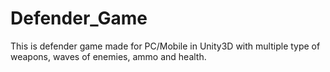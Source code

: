 # Defender_Game
This is defender game made for PC/Mobile in Unity3D with multiple type of weapons, waves of enemies, ammo and health.
